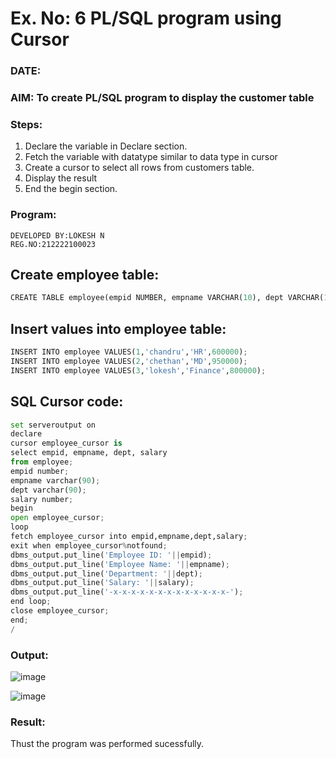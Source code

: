 # Ex. No: 6 PL/SQL program using Cursor 
### DATE: 
### AIM: To create PL/SQL program to display the customer table 

### Steps:
1. Declare the variable  in Declare section.
2. Fetch the variable with datatype similar to data type in cursor 
3. Create a cursor to select all rows from customers table.
4. Display the result 
5. End the begin section.

### Program:
```
DEVELOPED BY:LOKESH N
REG.NO:212222100023
```
## Create employee table:
```python
CREATE TABLE employee(empid NUMBER, empname VARCHAR(10), dept VARCHAR(10), salary NUMBER);
```
## Insert values into employee table:
```python
INSERT INTO employee VALUES(1,'chandru','HR',600000);
INSERT INTO employee VALUES(2,'chethan','MD',950000);
INSERT INTO employee VALUES(3,'lokesh','Finance',800000);
```
## SQL Cursor code:
```python
set serveroutput on
declare
cursor employee_cursor is
select empid, empname, dept, salary
from employee;
empid number;
empname varchar(90);
dept varchar(90);
salary number;
begin
open employee_cursor;
loop
fetch employee_cursor into empid,empname,dept,salary;
exit when employee_cursor%notfound;
dbms_output.put_line('Employee ID: '||empid);
dbms_output.put_line('Employee Name: '||empname);
dbms_output.put_line('Department: '||dept);
dbms_output.put_line('Salary: '||salary);
dbms_output.put_line('-x-x-x-x-x-x-x-x-x-x-x-x-x-');
end loop;
close employee_cursor;
end;
/
```
### Output:
![image](https://github.com/lokeshnarayanan/DBMS/assets/119393019/43badc33-3b34-42a8-b452-b84ebe456e17)





![image](https://github.com/lokeshnarayanan/DBMS/assets/119393019/feafe71a-8307-434e-84c0-52ac1ce2a207)

### Result:
Thust the program was performed sucessfully.
